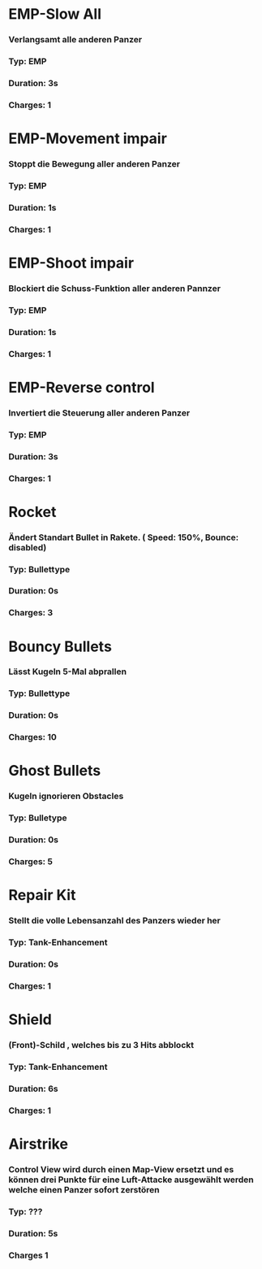 # EMP-Slow All
### Verlangsamt alle anderen Panzer
### Typ: EMP
### Duration: 3s
### Charges: 1

# EMP-Movement impair
### Stoppt die Bewegung aller anderen Panzer
### Typ: EMP
### Duration: 1s
### Charges: 1

# EMP-Shoot impair
### Blockiert die Schuss-Funktion aller anderen Pannzer
### Typ: EMP
### Duration: 1s
### Charges: 1

# EMP-Reverse control
### Invertiert die Steuerung aller anderen Panzer
### Typ: EMP
### Duration: 3s
### Charges: 1

# Rocket
### Ändert Standart Bullet in Rakete. ( Speed: 150%, Bounce: disabled)
### Typ: Bullettype
### Duration: 0s
### Charges: 3

# Bouncy Bullets
### Lässt Kugeln 5-Mal abprallen
### Typ: Bullettype
### Duration: 0s
### Charges: 10

# Ghost Bullets
### Kugeln ignorieren Obstacles
### Typ: Bulletype
### Duration: 0s
### Charges: 5

# Repair Kit
### Stellt die volle Lebensanzahl des Panzers wieder her
### Typ: Tank-Enhancement
### Duration: 0s
### Charges: 1

# Shield
### (Front)-Schild , welches bis zu 3 Hits abblockt
### Typ: Tank-Enhancement
### Duration: 6s
### Charges: 1

# Airstrike
### Control View wird durch einen Map-View ersetzt und es können drei Punkte für eine Luft-Attacke ausgewählt werden welche einen Panzer sofort zerstören
### Typ: ???
### Duration: 5s
### Charges 1
